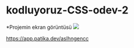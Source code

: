 # kodluyoruz-CSS-odev-2
*Projemin ekran görüntüsü
![](../CSS-FRONT-END/images/Ekran%20Al%C4%B1nt%C4%B1s%C4%B1.PNG)


https://app.patika.dev/aslhngencc
